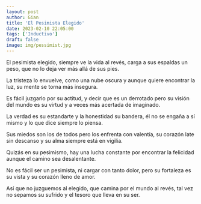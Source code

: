 ```yaml
---
layout: post
author: Gian
title: 'El Pesimista Elegido'
date: 2023-02-10 22:05:00
tags: ['Inductivo']
draft: false
image: img/pessimist.jpg
---
```

El pesimista elegido, siempre ve la vida al revés, carga a sus espaldas un peso, que no lo deja ver más allá de sus pies.

La tristeza lo envuelve, como una nube oscura y aunque quiere encontrar la luz, su mente se torna más insegura.

Es fácil juzgarlo por su actitud, y decir que es un derrotado pero su visión del mundo es su virtud y a veces más acertada de imaginado.

La verdad es su estandarte y la honestidad su bandera, él no se engaña a sí mismo y lo que dice siempre lo piensa.

Sus miedos son los de todos pero los enfrenta con valentía, su corazón late sin descanso y su alma siempre está en vigilia.

Quizás en su pesimismo, hay una lucha constante por encontrar la felicidad aunque el camino sea desalentante.

No es fácil ser un pesimista, ni cargar con tanto dolor, pero su fortaleza es su vista y su corazón lleno de amor.

Así que no juzguemos al elegido, que camina por el mundo al revés, tal vez no sepamos su sufrido y el tesoro que lleva en su ser.
